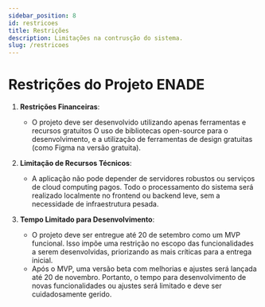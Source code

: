 ```yaml
---
sidebar_position: 8
id: restricoes
title: Restrições
description: Limitações na contrusção do sistema.
slug: /restricoes
---
```



# Restrições do Projeto ENADE

1. **Restrições Financeiras**:
   - O projeto deve ser desenvolvido utilizando apenas ferramentas e recursos gratuitos O uso de bibliotecas open-source para o desenvolvimento, e a utilização de ferramentas de design gratuitas (como Figma na versão gratuita).

2. **Limitação de Recursos Técnicos**:
   - A aplicação não pode depender de servidores robustos ou serviços de cloud computing pagos. Todo o processamento do sistema será realizado localmente no frontend ou backend leve, sem a necessidade de infraestrutura pesada.

3. **Tempo Limitado para Desenvolvimento**:
   - O projeto deve ser entregue até 20 de setembro como um MVP funcional. Isso impõe uma restrição no escopo das funcionalidades a serem desenvolvidas, priorizando as mais críticas para a entrega inicial.
   - Após o MVP, uma versão beta com melhorias e ajustes será lançada até 20 de novembro. Portanto, o tempo para desenvolvimento de novas funcionalidades ou ajustes será limitado e deve ser cuidadosamente gerido.


